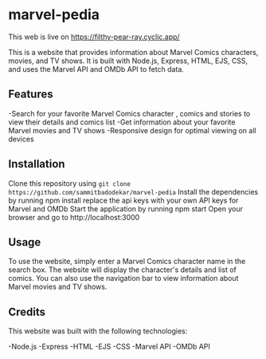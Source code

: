 # marvel-pedia

This web is live on https://filthy-pear-ray.cyclic.app/

This is a website that provides information about Marvel Comics characters, movies, and TV shows. It is built with Node.js, Express, HTML, EJS, CSS, and uses the Marvel API and OMDb API to fetch data.

## Features

-Search for your favorite Marvel Comics character , comics and stories to view their details and comics list
-Get information about your favorite Marvel movies and TV shows
-Responsive design for optimal viewing on all devices

## Installation

Clone this repository using `git clone https://github.com/sammitbadodekar/marvel-pedia`
Install the dependencies by running npm install
replace the api keys with your own API keys for Marvel and OMDb
Start the application by running npm start
Open your browser and go to http://localhost:3000

## Usage

To use the website, simply enter a Marvel Comics character name in the search box. The website will display the character's details and list of comics. You can also use the navigation bar to view information about Marvel movies and TV shows.

## Credits

This website was built with the following technologies:

-Node.js
-Express
-HTML
-EJS
-CSS
-Marvel API
-OMDb API


